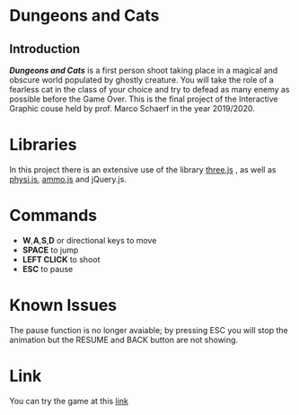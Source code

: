 # Dungeons and Cats
## Introduction
***Dungeons and Cats*** is a first person shoot taking place in a magical and obscure world populated by ghostly creature. You will take the role of a fearless cat in the class of your choice and try to defead as many enemy as possible before the Game Over. 
This is the final project of the Interactive Graphic couse held by prof. Marco Schaerf in the year 2019/2020.
# Libraries
In this project there is an extensive use of the library [three.js](https://cdnjs.cloudflare.com/ajax/libs/three.js/r120/three.min.js) , as well as [physi.js](https://sapienzainteractivegraphicscourse.github.io/final-project-bellan/final%20project/js/physi.js), [ammo.js](https://sapienzainteractivegraphicscourse.github.io/final-project-bellan/final%20project/js/ammo.js) and jQuery.js.

# Commands
- **W**,**A**,**S**,**D** or directional keys to move
- **SPACE** to jump
- **LEFT CLICK** to shoot
- **ESC** to pause
# Known Issues
The pause function is no longer avaiable; by pressing ESC you will stop the animation but the RESUME and BACK button are not showing.
# Link
You can try the game at this [link](https://sapienzainteractivegraphicscourse.github.io/final-project-bellan/final%20project/)
